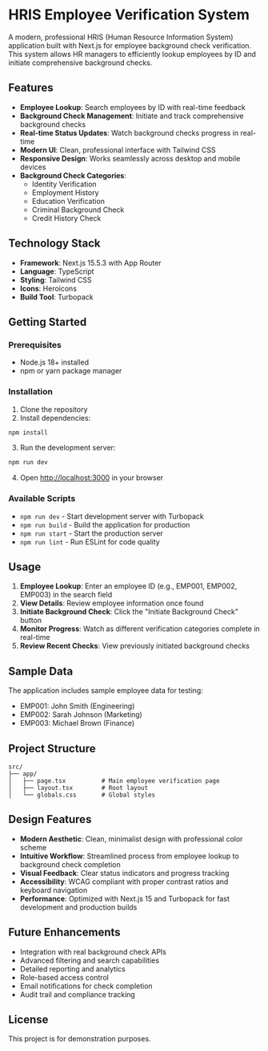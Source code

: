 # HRIS Employee Verification System

A modern, professional HRIS (Human Resource Information System) application built with Next.js for employee background check verification. This system allows HR managers to efficiently lookup employees by ID and initiate comprehensive background checks.

## Features

- **Employee Lookup**: Search employees by ID with real-time feedback
- **Background Check Management**: Initiate and track comprehensive background checks
- **Real-time Status Updates**: Watch background checks progress in real-time
- **Modern UI**: Clean, professional interface with Tailwind CSS
- **Responsive Design**: Works seamlessly across desktop and mobile devices
- **Background Check Categories**:
  - Identity Verification
  - Employment History
  - Education Verification
  - Criminal Background Check
  - Credit History Check

## Technology Stack

- **Framework**: Next.js 15.5.3 with App Router
- **Language**: TypeScript
- **Styling**: Tailwind CSS
- **Icons**: Heroicons
- **Build Tool**: Turbopack

## Getting Started

### Prerequisites

- Node.js 18+ installed
- npm or yarn package manager

### Installation

1. Clone the repository
2. Install dependencies:
```bash
npm install
```

3. Run the development server:
```bash
npm run dev
```

4. Open [http://localhost:3000](http://localhost:3000) in your browser

### Available Scripts

- `npm run dev` - Start development server with Turbopack
- `npm run build` - Build the application for production
- `npm run start` - Start the production server
- `npm run lint` - Run ESLint for code quality

## Usage

1. **Employee Lookup**: Enter an employee ID (e.g., EMP001, EMP002, EMP003) in the search field
2. **View Details**: Review employee information once found
3. **Initiate Background Check**: Click the "Initiate Background Check" button
4. **Monitor Progress**: Watch as different verification categories complete in real-time
5. **Review Recent Checks**: View previously initiated background checks

## Sample Data

The application includes sample employee data for testing:
- EMP001: John Smith (Engineering)
- EMP002: Sarah Johnson (Marketing)  
- EMP003: Michael Brown (Finance)

## Project Structure

```
src/
├── app/
│   ├── page.tsx          # Main employee verification page
│   ├── layout.tsx        # Root layout
│   └── globals.css       # Global styles
```

## Design Features

- **Modern Aesthetic**: Clean, minimalist design with professional color scheme
- **Intuitive Workflow**: Streamlined process from employee lookup to background check completion
- **Visual Feedback**: Clear status indicators and progress tracking
- **Accessibility**: WCAG compliant with proper contrast ratios and keyboard navigation
- **Performance**: Optimized with Next.js 15 and Turbopack for fast development and production builds

## Future Enhancements

- Integration with real background check APIs
- Advanced filtering and search capabilities
- Detailed reporting and analytics
- Role-based access control
- Email notifications for check completion
- Audit trail and compliance tracking

## License

This project is for demonstration purposes.
